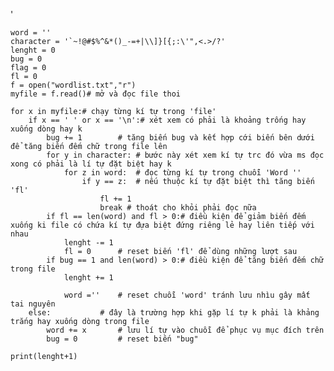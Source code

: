 '

	word = ''
	character = '`~!@#$%^&*()_-=+|\\]}[{;:\'",<.>/?' 
	lenght = 0
	bug = 0
	flag = 0
	fl = 0
	f = open("wordlist.txt","r")
	myfile = f.read()# mở và đọc file thoi 

	for x in myfile:# chạy từng kí tự trong 'file'															
		if x == ' ' or x == '\n':# xét xem có phải là khoảng trống hay xuống dòng hay k
			bug += 1		# tăng biến bug và kết hợp cới biến bên dưới để tăng biến đếm chữ trong file lên 	
			for y in character:	# bước này xét xem kí tự trc đó vừa ms đọc xong có phải là lí tự đặt biệt hay k
				for z in word:	# đọc từng kí tự trong chuỗi 'Word ''
					if y == z:	# nếu thuộc kí tự đặt biệt thì tăng biến 'fl'
						fl += 1				
						break # thoát cho khỏi phải đọc nữa 
			if fl == len(word) and fl > 0:# điều kiện để giảm biến đếm xuống ki file có chứa kí tự đựa biệt đứng riêng lẻ hay liên tiếp với nhau
				lenght -= 1					
				fl = 0		# reset biến 'fl' để dùng những lượt sau
			if bug == 1 and len(word) > 0:# điều kiện để tăng biến đếm chữ trong file
				lenght += 1

				word =''	# reset chuỗi 'word' tránh lưu nhìu gây mất tai nguyên
		else:			# đây là trường hợp khi gặp lí tự k phải là khảng trắng hay xuống dòng trong file
			word += x 		# lưu lí tự vào chuỗi để phục vụ mục đích trên
			bug = 0			# reset biến "bug"

	print(lenght+1)
	

